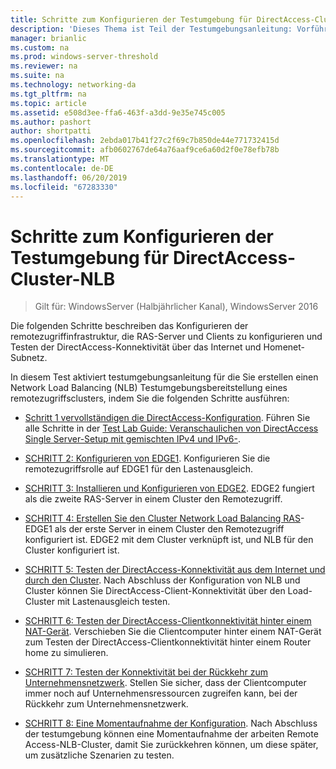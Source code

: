 ```yaml
---
title: Schritte zum Konfigurieren der Testumgebung für DirectAccess-Cluster-NLB
description: 'Dieses Thema ist Teil der Testumgebungsanleitung: Vorführen von DirectAccess in einem Cluster mit Windows NLB für Windows Server 2016'
manager: brianlic
ms.custom: na
ms.prod: windows-server-threshold
ms.reviewer: na
ms.suite: na
ms.technology: networking-da
ms.tgt_pltfrm: na
ms.topic: article
ms.assetid: e508d3ee-ffa6-463f-a3dd-9e35e745c005
ms.author: pashort
author: shortpatti
ms.openlocfilehash: 2ebda017b41f27c2f69c7b850de44e771732415d
ms.sourcegitcommit: afb0602767de64a76aaf9ce6a60d2f0e78efb78b
ms.translationtype: MT
ms.contentlocale: de-DE
ms.lasthandoff: 06/20/2019
ms.locfileid: "67283330"
---
```

# <a name="steps-for-configuring-the-directaccess-cluster-nlb-test-lab"></a>Schritte zum Konfigurieren der Testumgebung für DirectAccess-Cluster-NLB

>Gilt für: WindowsServer (Halbjährlicher Kanal), WindowsServer 2016

Die folgenden Schritte beschreiben das Konfigurieren der remotezugriffinfrastruktur, die RAS-Server und Clients zu konfigurieren und Testen der DirectAccess-Konnektivität über das Internet und Homenet-Subnetz.  
  
In diesem Test aktiviert testumgebungsanleitung für die Sie erstellen einen Network Load Balancing (NLB) Testumgebungsbereitstellung eines remotezugriffsclusters, indem Sie die folgenden Schritte ausführen:  
  
-   [Schritt 1 vervollständigen die DirectAccess-Konfiguration](STEP-1-Complete-the-DirectAccess-Configuration.md). Führen Sie alle Schritte in der [Test Lab Guide: Veranschaulichen von DirectAccess Single Server-Setup mit gemischten IPv4 und IPv6-](https://go.microsoft.com/fwlink/p/?LinkId=237004).  
  
-   [SCHRITT 2: Konfigurieren von EDGE1](STEP-2-Configure-EDGE1.md). Konfigurieren Sie die remotezugriffsrolle auf EDGE1 für den Lastenausgleich.  
  
-   [SCHRITT 3: Installieren und Konfigurieren von EDGE2](STEP-3-Install-and-Configure-EDGE2.md). EDGE2 fungiert als die zweite RAS-Server in einem Cluster den Remotezugriff.  
  
-   [SCHRITT 4: Erstellen Sie den Cluster Network Load Balancing RAS](STEP-4-Create-the-Network-Load-Balanced-Remote-Access-Cluster.md)-EDGE1 als der erste Server in einem Cluster den Remotezugriff konfiguriert ist. EDGE2 mit dem Cluster verknüpft ist, und NLB für den Cluster konfiguriert ist.  
  
-   [SCHRITT 5: Testen der DirectAccess-Konnektivität aus dem Internet und durch den Cluster](STEP-5-Test-DirectAccess-Connectivity-from-the-Internet-and-Through-the-Cluster.md). Nach Abschluss der Konfiguration von NLB und Cluster können Sie DirectAccess-Client-Konnektivität über den Load-Cluster mit Lastenausgleich testen.  
  
-   [SCHRITT 6: Testen der DirectAccess-Clientkonnektivität hinter einem NAT-Gerät](STEP-6-Test-DirectAccess-Client-Connectivity-from-Behind-a-NAT-Device.md). Verschieben Sie die Clientcomputer hinter einem NAT-Gerät zum Testen der DirectAccess-Clientkonnektivität hinter einem Router home zu simulieren.  
  
-   [SCHRITT 7: Testen der Konnektivität bei der Rückkehr zum Unternehmensnetzwerk](STEP-7-Test-Connectivity-When-Returning-to-the-Corpnet.md). Stellen Sie sicher, dass der Clientcomputer immer noch auf Unternehmensressourcen zugreifen kann, bei der Rückkehr zum Unternehmensnetzwerk.  
  
-   [SCHRITT 8: Eine Momentaufnahme der Konfiguration](da-cluster-nlb-s8-snapshot.md). Nach Abschluss der testumgebung können eine Momentaufnahme der arbeiten Remote Access-NLB-Cluster, damit Sie zurückkehren können, um diese später, um zusätzliche Szenarien zu testen.  
  


